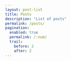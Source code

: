 ```yaml
---
layout: post-list
title: Posts
description: "List of posts"
permalink: /posts/
pagination:
  enabled: true
  permalink: /:num/
  trail:
    before: 2
    after: 2
---
```

